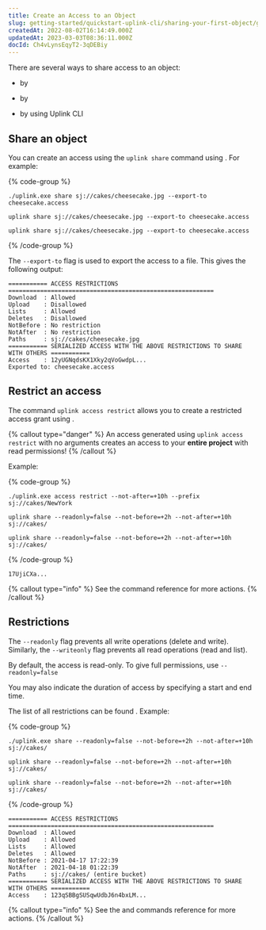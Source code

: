 ```yaml
---
title: Create an Access to an Object
slug: getting-started/quickstart-uplink-cli/sharing-your-first-object/generate-access
createdAt: 2022-08-02T16:14:49.000Z
updatedAt: 2023-03-03T08:36:11.000Z
docId: Ch4vLynsEqyT2-3qDEBiy
---
```


There are several ways to share access to an object:

*   by [](docId\:tBnCSrmR1jbOewG38fIr4)&#x20;

*   by [](docId\:R8OfnPylILOIrkpc187Xx)&#x20;

*   by [](docId\:jWrIx32jqwp0r45vQcodH) using Uplink CLI

## Share an object

You can create an access using the `uplink share` command using [](docId\:Ch4vLynsEqyT2-3qDEBiy).  For example:

{% code-group %}
```windows
./uplink.exe share sj://cakes/cheesecake.jpg --export-to cheesecake.access
```

```macos
uplink share sj://cakes/cheesecake.jpg --export-to cheesecake.access
```

```linux
uplink share sj://cakes/cheesecake.jpg --export-to cheesecake.access
```
{% /code-group %}

The `--export-to` flag is used to export the access to a file. This gives the following output:

```Text
=========== ACCESS RESTRICTIONS ==========================================================
Download  : Allowed
Upload    : Disallowed
Lists     : Allowed
Deletes   : Disallowed
NotBefore : No restriction
NotAfter  : No restriction
Paths     : sj://cakes/cheesecake.jpg
=========== SERIALIZED ACCESS WITH THE ABOVE RESTRICTIONS TO SHARE WITH OTHERS ===========
Access    : 12yUGNqdsKX1Xky2qVoGwdpL...
Exported to: cheesecake.access
```

## Restrict an access

The command `uplink access restrict` allows you to create a restricted access grant using [](docId\:Ch4vLynsEqyT2-3qDEBiy).

{% callout type="danger"  %} 
An access generated using `uplink access restrict` with no arguments creates an access to your **entire project** with read permissions!
{% /callout %}

Example:&#x20;

{% code-group %}
```windows
./uplink.exe access restrict --not-after=+10h --prefix sj://cakes/NewYork
```

```macos
uplink share --readonly=false --not-before=+2h --not-after=+10h sj://cakes/
```

```linux
uplink share --readonly=false --not-before=+2h --not-after=+10h sj://cakes/
```
{% /code-group %}

```Text
17UjiCXa...
```

{% callout type="info"  %} 
See the [](docId\:jWrIx32jqwp0r45vQcodH) command reference for more actions.
{% /callout %}

## Restrictions

The `--readonly` flag prevents all write operations (delete and write). Similarly, the `--writeonly` flag prevents all read operations (read and list).&#x20;

By default, the access is read-only. To give full permissions, use `--readonly=false`

You may also indicate the duration of access by specifying a start and end time.

The list of all restrictions can be found [](docId\:tBnCSrmR1jbOewG38fIr4). Example:&#x20;

{% code-group %}
```windows
./uplink.exe share --readonly=false --not-before=+2h --not-after=+10h sj://cakes/
```

```macos
uplink share --readonly=false --not-before=+2h --not-after=+10h sj://cakes/
```

```linux
uplink share --readonly=false --not-before=+2h --not-after=+10h sj://cakes/
```
{% /code-group %}

```Text
=========== ACCESS RESTRICTIONS ==========================================================
Download  : Allowed
Upload    : Allowed
Lists     : Allowed
Deletes   : Allowed
NotBefore : 2021-04-17 17:22:39
NotAfter  : 2021-04-18 01:22:39
Paths     : sj://cakes/ (entire bucket)
=========== SERIALIZED ACCESS WITH THE ABOVE RESTRICTIONS TO SHARE WITH OTHERS ===========
Access    : 123qSBBgSUSqwUdbJ6n4bxLM...
```

{% callout type="info"  %} 
See the [](docId\:jWrIx32jqwp0r45vQcodH) and [](docId\:tBnCSrmR1jbOewG38fIr4) commands reference for more actions.
{% /callout %}


